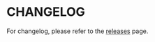 # CHANGELOG

For changelog, please refer to the [releases](https://github.com/ZF-Commons/ZfcRbac/releases) page.
